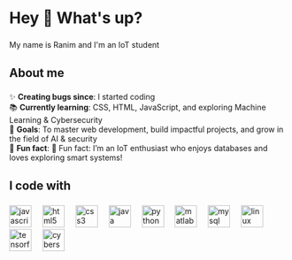 <h1 align="left">Hey 👋 What's up?</h1>

###

<p align="left">My name is Ranim and I'm an IoT student</p>

###

<h2 align="left">About me</h2>

###

<p align="left">
✨ <strong>Creating bugs since</strong>: I started coding <br>
📚 <strong>Currently learning</strong>: CSS, HTML, JavaScript, and exploring Machine Learning & Cybersecurity <br>
🎯 <strong>Goals</strong>: To master web development, build impactful projects, and grow in the field of AI & security <br>
🎲 <strong>Fun fact</strong>: 🎲 Fun fact: I’m an IoT enthusiast who enjoys databases and loves exploring smart systems!</p>

###

<h2 align="left">I code with</h2>

###

<div align="left">
  <img src="https://cdn.jsdelivr.net/gh/devicons/devicon/icons/javascript/javascript-original.svg" height="40" alt="javascript logo" />
  <img width="12" />
  <img src="https://cdn.jsdelivr.net/gh/devicons/devicon/icons/html5/html5-original.svg" height="40" alt="html5 logo" />
  <img width="12" />
  <img src="https://cdn.jsdelivr.net/gh/devicons/devicon/icons/css3/css3-original.svg" height="40" alt="css3 logo" />
  <img width="12" />
  <img src="https://cdn.jsdelivr.net/gh/devicons/devicon/icons/java/java-original.svg" height="40" alt="java logo" />
  <img width="12" />
  <img src="https://cdn.jsdelivr.net/gh/devicons/devicon/icons/python/python-original.svg" height="40" alt="python logo" />
  <img width="12" />
  <img src="https://skillicons.dev/icons?i=matlab" height="40" alt="matlab logo" />
  <img width="12" />
  <img src="https://cdn.simpleicons.org/mysql/4479A1" height="40" alt="mysql logo" />
  <img width="12" />
  <img src="https://skillicons.dev/icons?i=linux" height="40" alt="linux logo" />
  <img width="12" />
  <img src="https://skillicons.dev/icons?i=tensorflow" height="40" alt="tensorflow logo" />
  <img width="12" />
  <img src="https://skillicons.dev/icons?i=security" height="40" alt="cybersecurity logo" />
</div>
